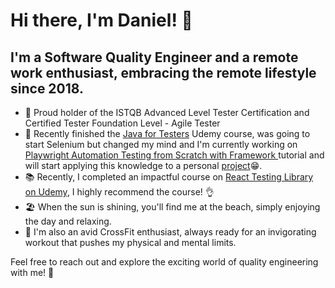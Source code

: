 # Hi there, I'm Daniel! 👋

## I'm a Software Quality Engineer and a remote work enthusiast, embracing the remote lifestyle since 2018.

- 🤟 Proud holder of the ISTQB Advanced Level Tester Certification and Certified Tester Foundation Level - Agile Tester
- 🧠 Recently finished the [Java for Testers](https://www.udemy.com/share/105YfA3@tGdOKLJwBq4unT42YXGtoJEnPS41tSHEoyEJbwTBPDG1-KmpVl8vhIAzAsBq42ze/) Udemy course, was going to start Selenium but changed my mind and I'm currently working on [Playwright Automation Testing from Scratch with Framework
](https://www.udemy.com/course/playwright-tutorials-automation-testing/learn/) tutorial and will start applying this knowledge to a personal [project](https://github.com/DanielRamos84/playwright-learning-project)😁.
- 📚 Recently, I completed an impactful course on [React Testing Library on Udemy](https://www.udemy.com/course/react-testing-library/?kw=React+Testing+Library+with+Jest+%2F+Vitest&src=sac&couponCode=ST12MT030524), I highly recommend the course! 👌
- 🏖️ When the sun is shining, you'll find me at the beach, simply enjoying the day and relaxing.
- 💪 I'm also an avid CrossFit enthusiast, always ready for an invigorating workout that pushes my physical and mental limits.
  
Feel free to reach out and explore the exciting world of quality engineering with me! 🚀
